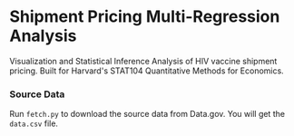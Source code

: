 # Shipment Pricing Multi-Regression Analysis

Visualization and Statistical Inference Analysis of HIV vaccine shipment pricing. Built for Harvard's STAT104 Quantitative Methods for Economics.  


### Source Data

Run `fetch.py` to download the source data from Data.gov. You will get the `data.csv` file.
